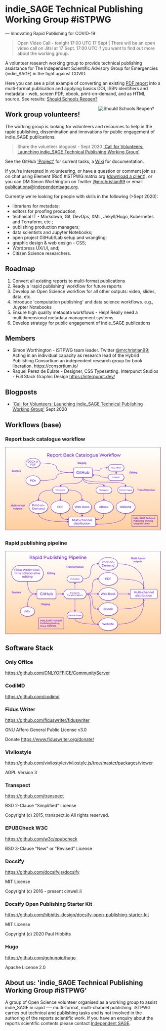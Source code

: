 # indie_SAGE Technical Publishing Working Group #iSTPWG

— Innovating Rapid Publishing for COVID-19

> Open Video Call - tonight 17:00 UTC 17 Sept | There will be an open video call on Jitsi at 17 Sept. 17:00 UTC if you want to find out more about the working group.

A volunteer research working group to provide technical publishing assistance for The Independent Scientific Advisory Group for Emergencies (indie_SAGE) in the fight against COVID.

Here you can see a pilot example of converting an existing [PDF report](https://www.independentsage.org/wp-content/uploads/2020/05/Independent-Sage-Brief-Report-on-Schools.pdf) into a multi-format publication and applying basics DOI, ISBN identifiers and metadata - web, screen PDF, ebook, print-on-demand, and as HTML source. See results: [Should Schools Reopen?](https://independent-sage.github.io/Should-Schools-Reopen/#/)  

<a href="https://independent-sage.github.io/Should-Schools-Reopen/#/"><img src="https://independent-sage.github.io/Should-Schools-Reopen/report/cover.png" alt="Should Schools Reopen?" align="right" height="40%" width="40%" ></a>

## Work group volunteers!

The working group is looking for volunteers and resources to help in the rapid publishing, dissemination and innovations for public engagement of indie_SAGE publications.

> Share the volunteer blogpost - Sept 2020 ['Call for Volunteers: Launching indie_SAGE Technical Publishing Working Group'](https://indiesage.herokuapp.com/s/HyqK-TLNw)

See the GitHub ['Project'](https://github.com/orgs/Independent-SAGE/projects/2) for current tasks, a [Wiki](https://github.com/Independent-SAGE/Technical-Publishing-Working-Group/wiki) for documentation. 

If you're interested in volunteering, or have a question or comment join us on chat using Element (Riot) #iSTPWG:matrix.org ([download a client](https://matrix.org/try-now/)), or you can DM Simon Worthington on Twitter [@mrchristian99](https://twitter.com/mrchristian99) or email publications@independentsage.org.

Currently we're looking for people with skills in the following (>Sept 2020):

* librarians for metadata; 
* editors for proofing production; 
* technical IT - Markdown, Git, DevOps, XML, Jekyll/Hugo, Kubernetes and Terraform, etc.; 
* publishing production managers; 
* data scientists and Jupyter Notebooks; 
* open project GitHub/Lab setup and wrangling; 
* graphic design & web design - CSS; 
* Wordpress UX/UI, and;
* Citizen Science researchers.

## Roadmap

  1. Convert all existing reports to multi-format publications
  2. Ready a 'rapid publishing' workflow for future reports
  3. Develop an Open Science workflow for all other outputs: video, slides, data, etc.
  4. Introduce 'computation publishing' and data science workflows. e.g., Juypter Notebooks
  5. Ensure high quality metadata workflows - Help! Really need a multidimensional metadata management systems
  6. Develop strategy for public engagement of indie_SAGE publications

## Members

  - Simon Worthington - iSTPWG team leader. Twitter [@mrchristian99](https://twitter.com/mrchristian99); Acting in an individual capacity as research lead of the Hybrid Publishing Consortium an independent research group for book liberation. https://consortium.io/
  - Raquel Perez de Eulate - Designer, CSS Typesetting. Interpunct Studios - Full Stack Graphic Design https://interpunct.dev/
  
## Blogposts 

 - ['Call for Volunteers: Launching indie_SAGE Technical Publishing Working Group'](https://indiesage.herokuapp.com/s/HyqK-TLNw) Sept 2020 
 
## Workflows (base)

### Report back catalogue workflow

![Report back catalogue workflow](https://raw.githubusercontent.com/Independent-SAGE/Technical-Publishing-Working-Group/master/images/catalogue.jpg)

### Rapid publishing pipeline

![Rapid publishing pipeline](https://raw.githubusercontent.com/Independent-SAGE/Technical-Publishing-Working-Group/master/images/rapid-publishing.jpg)

## Software Stack

  ### Only Office
  
  https://github.com/ONLYOFFICE/CommunityServer

  ### CodiMD
  
  https://github.com/codimd

  ### Fidus Writer

  https://github.com/fiduswriter/fiduswriter

  GNU Affero General Public License v3.0

  Donate https://www.fiduswriter.org/donate/

  ### Vivliostyle

  https://github.com/vivliostyle/vivliostyle.js/tree/master/packages/viewer

  AGPL Version 3

  ### Transpect

  https://github.com/transpect

  BSD 2-Clause "Simplified" License

  Copyright (c) 2015, transpect.io All rights reserved.

  ### EPUBCheck W3C

  https://github.com/w3c/epubcheck

  BSD 3-Clause "New" or "Revised" License

  ### Docsify

  https://github.com/docsifyjs/docsify

  MIT License

  Copyright (c) 2016 - present cinwell.li

  ### Docsify Open Publishing Starter Kit

  https://github.com/hibbitts-design/docsify-open-publishing-starter-kit

  MIT License

  Copyright (c) 2020 Paul Hibbitts

  ### Hugo

  https://github.com/gohugoio/hugo

  Apache License 2.0
  
## About us: 'indie_SAGE Technical Publishing Working Group #iSTPWG'

A group of Open Science volunteer organised as a working group to assist indie_SAGE in rapid --- multi-format, multi-channel publishing. iSTPWG carries out technical and publishing tasks and is not involved in the authoring of the reports scientific work. If you have an enquiry about the reports scientific contents please contact [Independent SAGE](https://www.independentsage.org/contact-the-independent-sage/).
